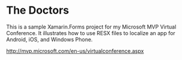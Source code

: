 # The Doctors
This is a sample Xamarin.Forms project for my Microsoft MVP Virtual Conference.  It illustrates how to use RESX files to localize an app for Android, iOS, and Windows Phone.

http://mvp.microsoft.com/en-us/virtualconference.aspx
